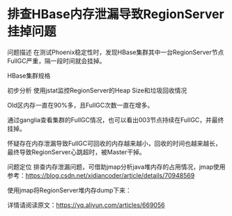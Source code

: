 # 排查HBase内存泄漏导致RegionServer挂掉问题

问题描述
在测试Phoenix稳定性时，发现HBase集群其中一台RegionServer节点FullGC严重，隔一段时间就会挂掉。

HBase集群规格

初步分析
使用jstat监控RegionServer的Heap Size和垃圾回收情况

Old区内存一直在90%多，且FullGC次数一直在增多。

通过ganglia查看集群的FullGC情况，也可以看出003节点持续在FullGC，并最终挂掉。

怀疑存在内存泄漏导致FullGC可回收的内存越来越小，回收的时间也越来越长，最终导致RegionServer心跳超时，被Master干掉。

问题定位
排查内存泄漏问题，可借助jmap分析java堆内存的占用情况，jmap使用参考：https://blog.csdn.net/xidiancoder/article/details/70948569

使用jmap将RegionServer堆内存dump下来：

详情请阅读原文：https://yq.aliyun.com/articles/669056

